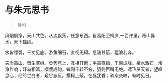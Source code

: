 # 与朱元思书

> 吴均

风烟俱净，天山共色。从流飘荡，任意东西。自富阳至桐庐,一百许里，奇山异水，天下独绝。

水皆缥碧，千丈见底。游鱼细石，直视无碍。急湍甚箭，猛浪若奔。

夹岸高山，皆生寒树。负势竞上，互相轩邈；争高直指，千百成峰。泉水激石，泠泠作响；好鸟相鸣，嘤嘤成韵。蝉则千转不穷，猿则百叫无绝。鸢飞戾天者，望峰息心；经纶世务者，窥谷忘反。横柯上蔽，在昼犹昏；疏条交映，有时见日。